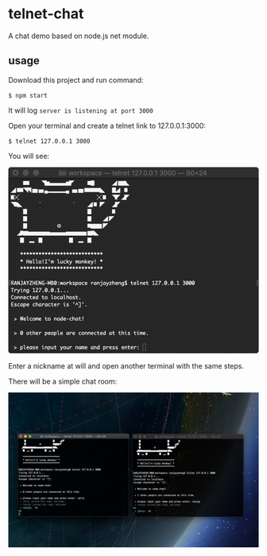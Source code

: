 # telnet-chat

A chat demo based on node.js net module.

## usage

Download this project and run command: 

```shell
$ npm start
```

It will log `server is listening at port 3000`

Open your terminal and create a telnet link to 127.0.0.1:3000:

```shell
$ telnet 127.0.0.1 3000
```

You will see:

![chat](chat.jpg)

Enter a nickname at will and open another terminal with the same steps.

There will be a simple chat room:

![room](room.jpg)